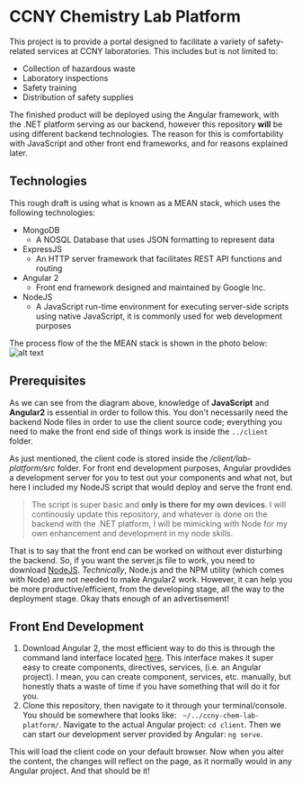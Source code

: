 # CCNY Chemistry Lab Platform

This project is to provide a portal designed to facilitate a variety of safety-related services at CCNY laboratories.
This includes but is not limited to: 
* Collection of hazardous waste 
* Laboratory inspections 
* Safety training 
* Distribution of safety supplies 

The finished product will be deployed using the Angular framework, with the .NET platform serving as our backend, however this repository **will** be using different backend technologies. The reason for this is comfortability with JavaScript and other front end frameworks, and for reasons explained later.

## Technologies
This rough draft is using what is known as a MEAN stack, which uses the following technologies:
+ MongoDB
  * A NOSQL Database that uses JSON formatting to represent data  
+ ExpressJS
  * An HTTP server framework that facilitates REST API functions and routing
+ Angular 2
  * Front end framework designed and maintained by Google Inc.
+ NodeJS 
  * A JavaScript run-time environment for executing server-side scripts using native JavaScript, it is commonly used for web development purposes  

The process flow of the the MEAN stack is shown in the photo below:
![alt text](https://excellentwebworld.com/wp-content/uploads/2017/09/images-3.jpg "MEAN Process - Anchal Malik")

## Prerequisites
As we can see from the diagram above, knowledge of **JavaScript** and **Angular2** is essential in order to follow this. 
You don't necessarily need the backend Node files in order to use the client source code; everything you need to make the front end side of things work is inside the `../client` folder. 

As just mentioned, the client code is stored inside the */client/lab-platform/src* folder. For front end development purposes, Angular provdides a development server for you to test out your components and what not, but here I included my NodeJS script that would deploy and serve the front end. 
>The script is super basic and **only is there for my own devices**. I will continously update this repository, and whatever is done on the backend with the .NET platform, I will be mimicking with Node for my own enhancement and development in my node skills.

That is to say that the front end can be worked on without ever disturbing the backend. So, if you want the server.js file to work, you need to download [NodeJS](https://nodejs.org/en/). *Technically*, Node.js and the NPM utility (which comes with Node) are not needed to make Angular2 work. However, it can help you be more productive/efficient, from the developing stage, all the way to the deployment stage. Okay thats enough of an advertisement!

##  Front End Development
 1. Download Angular 2, the most efficient way to do this is through the command land interface located [here](https://cli.angular.io/). This interface makes it super easy to create components, directives, services, (i.e. an Angular project). I mean, you can create component, services, etc. manually, but honestly thats a waste of time if you have something that will do it for you.
 2. Clone this repository, then navigate to it through your terminal/console. You should be somewhere that looks like: ` ~/../ccny-chem-lab-platform/`. Navigate to the actual Angular project: `cd client`. Then we can start our development server provided by Angular:
   `ng serve`.

This will load the client code on your default browser. Now when you alter the content, the changes will reflect on the page, as it normally would in any Angular project. And that should be it!
 
